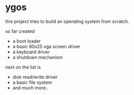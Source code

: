 # ygos

this project tries to build an operating system from scratch.

so far created
<ul>
    <li>a boot loader</li>
    <li>a basic 80x25 vga screen driver</li>
    <li>a keyboard driver</li>
    <li>a shutdown mechanism</li>
</ul>
    
next on the list is
<ul>
    <li>disk read/write driver</li>
    <li>a basic file system</li>
    <li> and much more..</li>
</ul>
